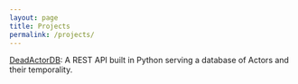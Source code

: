 ```yaml
---
layout: page
title: Projects
permalink: /projects/
---
```


[DeadActorDB](/DeadActorDB): A REST API built in Python serving a database of Actors and their temporality.
